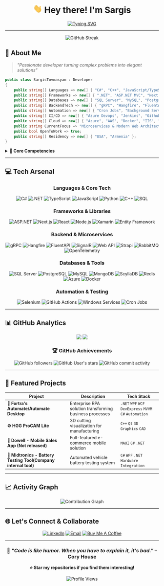 <div align="center">

# <img src="https://raw.githubusercontent.com/ABSphreak/ABSphreak/master/gifs/Hi.gif" width="30px"> Hey there! I'm **Sargis**

</div>

<div align="center">
  
[![Typing SVG](https://readme-typing-svg.herokuapp.com?font=Fira+Code&size=32&duration=3000&pause=1000&color=00D4FF&center=true&vCenter=true&width=600&lines=Full+Stack+Software+Engineer)](https://git.io/typing-svg)

</div>

---

<div align="center">
  <img src="https://github-readme-streak-stats.herokuapp.com?user=sargis-tovmasyan&theme=tokyonight&hide_border=true&date_format=M%20j%5B%2C%20Y%5D" alt="GitHub Streak" />
</div>

## 🚀 About Me

> *"Passionate developer turning complex problems into elegant solutions"*

```csharp
public class SargisTovmasyan : Developer
{
    public string[] Languages => new[] { "C#", "C++", "JavaScript/TypeScript", "Python" };
    public string[] Frameworks => new[] { ".NET", "ASP.NET MVC", "Next.js", "React", "Xamarin", "Strapi", "Node.js" };
    public string[] Databases => new[] { "SQL Server", "MySQL", "PostgreSQL", "SQLite", "MongoDB", "Redis" };
    public string[] BackendTech => new[] { "gRPC", "Hangfire", "FluentAPI", "OpenTelemetry", "SignalR", "Web API" };
    public string[] Automation => new[] { "Cron Jobs", "Background Services", "RPA", "Windows Services", "Selenium", "Playwright" };
    public string[] CI/CD => new[] { "Azure Devops", "Jenkins", "Github Actions" };
    public string[] Cloud => new[] { "Azure", "AWS", "Docker", "IIS", "Git", "CI/CD" };
    public string CurrentFocus => "Microservices & Modern Web Architecture";
    public bool OpenToWork => true;
    public string[] Residency => new[] { "USA", "Armenia" };
}
```

<details>
<summary><b>🧠 Core Competencies</b></summary>
<br>

- 🎯 **Backend Development**: Advanced .NET & ASP.NET MVC applications, Serverless functions
- 🔄 **Automation**: RPA solutions, Hangfire jobs, .NET cron jobs, Selenium, Playwright
- 🌐 **Full-Stack**: Next.js, React, and ASP.NET MVC applications
- 🏗️ **Architecture**: Microservices with gRPC, Clean Architecture, Vertical Slice Architecture
- 📊 **Database Design**: Efficient data architecture and optimization
- 🔍 **Observability**: OpenTelemetry monitoring and performance optimization
- 👥 **Communication**: Team collaboration, mentoring, and stakeholder communication

</details>

---

## 💻 Tech Arsenal

<div align="center">

### Languages & Core Tech
![C#](https://img.shields.io/badge/C%23-239120?style=for-the-badge&logo=c-sharp&logoColor=white)
![.NET](https://img.shields.io/badge/.NET-512BD4?style=for-the-badge&logo=dotnet&logoColor=white)
![TypeScript](https://img.shields.io/badge/TypeScript-007ACC?style=for-the-badge&logo=typescript&logoColor=white)
![JavaScript](https://img.shields.io/badge/JavaScript-F7DF1E?style=for-the-badge&logo=javascript&logoColor=black)
![Python](https://img.shields.io/badge/Python-3776AB?style=for-the-badge&logo=python&logoColor=white)
![C++](https://img.shields.io/badge/C++-00599C?style=for-the-badge&logo=cplusplus&logoColor=white)
![SQL](https://img.shields.io/badge/SQL-4479A1?style=for-the-badge&logo=mysql&logoColor=white)

### Frameworks & Libraries
![ASP.NET](https://img.shields.io/badge/ASP.NET-512BD4?style=for-the-badge&logo=dotnet&logoColor=white)
![Next.js](https://img.shields.io/badge/Next.js-000000?style=for-the-badge&logo=nextdotjs&logoColor=white)
![React](https://img.shields.io/badge/React-20232A?style=for-the-badge&logo=react&logoColor=61DAFB)
![Node.js](https://img.shields.io/badge/Node.js-43853D?style=for-the-badge&logo=node.js&logoColor=white)
![Xamarin](https://img.shields.io/badge/Xamarin-3498DB?style=for-the-badge&logo=xamarin&logoColor=white)
![Entity Framework](https://img.shields.io/badge/Entity%20Framework-512BD4?style=for-the-badge&logo=dotnet&logoColor=white)

### Backend & Microservices
![gRPC](https://img.shields.io/badge/gRPC-4285F4?style=for-the-badge&logo=grpc&logoColor=white)
![Hangfire](https://img.shields.io/badge/Hangfire-FF6600?style=for-the-badge&logo=dotnet&logoColor=white)
![FluentAPI](https://img.shields.io/badge/FluentAPI-512BD4?style=for-the-badge&logo=dotnet&logoColor=white)
![SignalR](https://img.shields.io/badge/SignalR-512BD4?style=for-the-badge&logo=dotnet&logoColor=white)
![Web API](https://img.shields.io/badge/Web%20API-512BD4?style=for-the-badge&logo=dotnet&logoColor=white)
![Strapi](https://img.shields.io/badge/Strapi-2F2E8B?style=for-the-badge&logo=strapi&logoColor=white)
![RabbitMQ](https://img.shields.io/badge/RabbitMQ-FF6600?style=for-the-badge&logo=rabbitmq&logoColor=white)
![OpenTelemetry](https://img.shields.io/badge/OpenTelemetry-000000?style=for-the-badge&logo=opentelemetry&logoColor=white)

### Databases & Tools
![SQL Server](https://img.shields.io/badge/SQL%20Server-CC2927?style=for-the-badge&logo=microsoft-sql-server&logoColor=white)
![PostgreSQL](https://img.shields.io/badge/PostgreSQL-316192?style=for-the-badge&logo=postgresql&logoColor=white)
![MySQL](https://img.shields.io/badge/MySQL-4479A1?style=for-the-badge&logo=mysql&logoColor=white)
![MongoDB](https://img.shields.io/badge/MongoDB-4EA94B?style=for-the-badge&logo=mongodb&logoColor=white)
![ScyllaDB](https://img.shields.io/badge/ScyllaDB-6CD4FF?style=for-the-badge&logo=scylladb&logoColor=white)
![Redis](https://img.shields.io/badge/Redis-DC382D?style=for-the-badge&logo=redis&logoColor=white)
![Azure](https://img.shields.io/badge/Azure-0078D4?style=for-the-badge&logo=microsoft-azure&logoColor=white)
![Docker](https://img.shields.io/badge/Docker-2496ED?style=for-the-badge&logo=docker&logoColor=white)

### Automation & Testing
![Selenium](https://img.shields.io/badge/Selenium-43B02A?style=for-the-badge&logo=selenium&logoColor=white)
![GitHub Actions](https://img.shields.io/badge/GitHub%20Actions-2088FF?style=for-the-badge&logo=github-actions&logoColor=white)
![Windows Services](https://img.shields.io/badge/Windows%20Services-0078D6?style=for-the-badge&logo=windows&logoColor=white)
![Cron Jobs](https://img.shields.io/badge/Cron%20Jobs-4EAA25?style=for-the-badge&logo=clockify&logoColor=white)

</div>

---

## 📊 GitHub Analytics

<div align="center">
  <img height="180em" src="https://github-readme-stats.vercel.app/api?username=sargis-tovmasyan&show_icons=true&theme=tokyonight&include_all_commits=true&count_private=true&hide_border=true"/>
  <img height="180em" src="https://github-readme-stats.vercel.app/api/top-langs/?username=sargis-tovmasyan&layout=compact&langs_count=8&theme=tokyonight&hide_border=true"/>
</div>

<div align="center">

### 🏆 GitHub Achievements

![GitHub followers](https://img.shields.io/github/followers/sargis-tovmasyan?label=Followers&style=for-the-badge&logo=github&color=blue)
![GitHub User's stars](https://img.shields.io/github/stars/sargis-tovmasyan?label=Total%20Stars&style=for-the-badge&logo=github&color=yellow)
![GitHub commit activity](https://img.shields.io/github/commit-activity/y/sargis-tovmasyan/sargis-tovmasyan?label=Commits&style=for-the-badge&logo=github&color=green)

</div>

---

## 🎯 Featured Projects

<div align="center">

| Project | Description | Tech Stack |
|---------|-------------|------------|
| **🤖 Fortra's Automate/Automate Desktop** | Enterprise RPA solution transforming business processes | `.NET` `WPF` `WCF` `DevExpress` `MVVM` `C#` `Automation` |
| **⚙️ HGG ProCAM Lite** | 3D cutting visualization for manufacturing | `C++` `Qt` `3D Graphics` `CAD` |
| **📱 Dowell - Mobile Sales App (Not released)** | Full-featured e-commerce mobile solution | `MAUI` `C#` `.NET` |
| **🔋 Midtronics - Battery Testing Tool(Company internal tool)** | Automated vehicle battery testing system | `C#` `WPF` `.NET` `Hardware Integration` |

</div>

---

## 📈 Activity Graph

<div align="center">
  <img src="https://github-readme-activity-graph.vercel.app/graph?username=sargis-tovmasyan&theme=tokyo-night&hide_border=true&area=true" alt="Contribution Graph"/>
</div>

---

## 🌐 Let's Connect & Collaborate

<div align="center">

[![LinkedIn](https://img.shields.io/badge/LinkedIn-0077B5?style=for-the-badge&logo=linkedin&logoColor=white)](https://www.linkedin.com/in/sargis-tovmasyan/)
[![Email](https://img.shields.io/badge/Email-D14836?style=for-the-badge&logo=gmail&logoColor=white)](mailto:tovmasyan.sargis@outlook.com)
[![Buy Me A Coffee](https://img.shields.io/badge/Buy%20Me%20A%20Coffee-FFDD00?style=for-the-badge&logo=buy-me-a-coffee&logoColor=black)](https://coff.ee/saqo1995s)

</div>

---

<div align="center">

### 💬 *"Code is like humor. When you have to explain it, it's bad."* – Cory House

**⭐ Star my repositories if you find them interesting!**

<img src="https://komarev.com/ghpvc/?username=sargis-tovmasyan&label=Profile%20views&color=0e75b6&style=for-the-badge" alt="Profile Views" />

</div>
